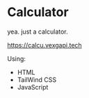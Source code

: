 # Calculator

yea. just a calculator.

https://calcu.vexgapi.tech

Using:

-   HTML
-   TailWind CSS
-   JavaScript
